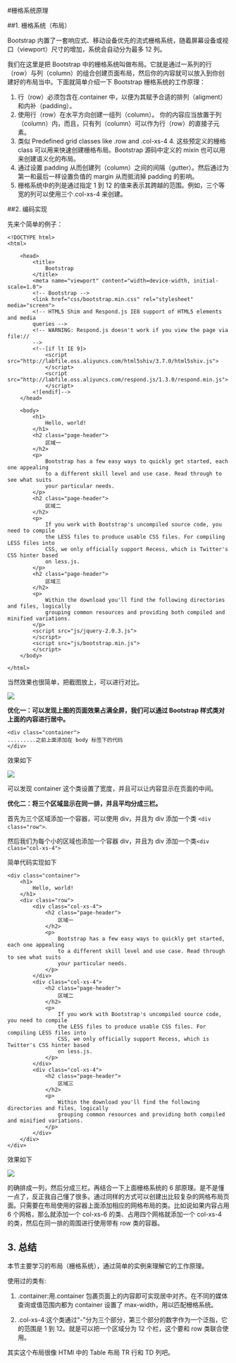 #栅格系统原理 

##1. 栅格系统（布局） 

Bootstrap 内置了一套响应式、移动设备优先的流式栅格系统，随着屏幕设备或视口（viewport）尺寸的增加，系统会自动分为最多 12 列。 

我们在这里是把 Bootstrap 中的栅格系统叫做布局。它就是通过一系列的行（row）与列（column）的组合创建页面布局，然后你的内容就可以放入到你创建好的布局当中。下面就简单介绍一下 Bootstrap 栅格系统的工作原理： 

1. 行（row）必须包含在.container 中，以便为其赋予合适的排列（aligment）和内补（padding）。 
2. 使用行（row）在水平方向创建一组列（column）。 
你的内容应当放置于列（column）内，而且，只有列（column）可以作为行（row）的直接子元素。 
3. 类似 Predefined grid classes like .row and .col-xs-4 4. 这些预定义的栅格 class 可以用来快速创建栅格布局。Bootstrap 源码中定义的 mixin 也可以用来创建语义化的布局。 
4. 通过设置 padding 从而创建列（column）之间的间隔（gutter）。然后通过为第一和最后一样设置负值的 margin 从而抵消掉 padding 的影响。 
5. 栅格系统中的列是通过指定 1 到 12 的值来表示其跨越的范围。例如，三个等宽的列可以使用三个.col-xs-4 来创建。 

##2. 编码实现 

先来个简单的例子： 

```
<!DOCTYPE html>
<html>
    
    <head>
        <title>
            Bootstrap
        </title>
        <meta name="viewport" content="width=device-width, initial-scale=1.0">
        <!-- Bootstrap -->
        <link href="css/bootstrap.min.css" rel="stylesheet" media="screen">
        <!-- HTML5 Shim and Respond.js IE8 support of HTML5 elements and media
        queries -->
        <!-- WARNING: Respond.js doesn't work if you view the page via file://
        -->
        <!--[if lt IE 9]>
            <script src="http://labfile.oss.aliyuncs.com/html5shiv/3.7.0/html5shiv.js">
            </script>
            <script src="http://labfile.oss.aliyuncs.com/respond.js/1.3.0/respond.min.js">
            </script>
        <![endif]-->
    </head>
    
    <body>
        <h1>
            Hello, world!
        </h1>
        <h2 class="page-header">
            区域一
        </h2>
        <p>
            Bootstrap has a few easy ways to quickly get started, each one appealing
            to a different skill level and use case. Read through to see what suits
            your particular needs.
        </p>
        <h2 class="page-header">
            区域二
        </h2>
        <p>
            If you work with Bootstrap's uncompiled source code, you need to compile
            the LESS files to produce usable CSS files. For compiling LESS files into
            CSS, we only officially support Recess, which is Twitter's CSS hinter based
            on less.js.
        </p>
        <h2 class="page-header">
            区域三
        </h2>
        <p>
            Within the download you'll find the following directories and files, logically
            grouping common resources and providing both compiled and minified variations.
        </p>
        <script src="js/jquery-2.0.3.js">
        </script>
        <script src="js/bootstrap.min.js">
        </script>
    </body>

</html>
```

当然效果也很简单，把截图放上，可以进行对比。 

![](https://dn-anything-about-doc.qbox.me/bootstrap/4.png) 

**优化一：可以发现上图的页面效果占满全屏，我们可以通过 Bootstrap 样式类对上面的内容进行居中。** 

```
<div class="container">
.........之前上面添加在 body 标签下的代码
</div>
```

效果如下 

![](https://dn-anything-about-doc.qbox.me/bootstrap/6.png) 

可以发现 container 这个类设置了宽度，并且可以让内容显示在页面的中间。 

**优化二：将三个区域显示在同一排，并且平均分成三栏。** 

首先为三个区域添加一个容器，可以使用 div，并且为 div 添加一个类 `<div class="row">`. 

然后我们为每个小的区域也添加一个容器 div，并且为 div 添加一个类`<div class="col-xs-4">` 

简单代码实现如下 

```
<div class="container">
    <h1>
        Hello, world!
    </h1>
    <div class="row">
        <div class="col-xs-4">
            <h2 class="page-header">
                区域一
            </h2>
            <p>
                Bootstrap has a few easy ways to quickly get started, each one appealing
                to a different skill level and use case. Read through to see what suits
                your particular needs.
            </p>
        </div>
        <div class="col-xs-4">
            <h2 class="page-header">
                区域二
            </h2>
            <p>
                If you work with Bootstrap's uncompiled source code, you need to compile
                the LESS files to produce usable CSS files. For compiling LESS files into
                CSS, we only officially support Recess, which is Twitter's CSS hinter based
                on less.js.
            </p>
        </div>
        <div class="col-xs-4">
            <h2 class="page-header">
                区域三
            </h2>
            <p>
                Within the download you'll find the following directories and files, logically
                grouping common resources and providing both compiled and minified variations.
            </p>
        </div>
    </div>
</div>
```

效果如下 

![](https://dn-anything-about-doc.qbox.me/bootstrap/7.png) 

的确排成一列，然后分成三栏。再结合一下上面栅格系统的 6 部原理。是不是懂一点了，反正我自己懂了很多。通过同样的方式可以创建出比较复杂的网格布局页面。只需要在布局使用的容器上面添加相应的网格布局的类。比如说如果内容占用 6 个网格，那么就添加一个 col-xs-6 的类、占用四个网格就添加一个 col-xs-4 的类，然后在同一排的周围进行使用带有 row 类的容器。 

## 3. 总结 

本节主要学习的布局（栅格系统），通过简单的实例来理解它的工作原理。 

使用过的类有: 

1. .container:用.container 包裹页面上的内容即可实现居中对齐。在不同的媒体查询或值范围内都为 container 设置了 max-width，用以匹配栅格系统。 

2. .col-xs-4:这个类通过"-"分为三个部分，第三个部分的数字作为一个泛指，它的范围是 1 到 12。就是可以把一个区域分为 12 个栏，这个要和 row 类联合使用。 

其实这个布局很像 HTMl 中的 Table 布局 TR 行和 TD 列吧。
